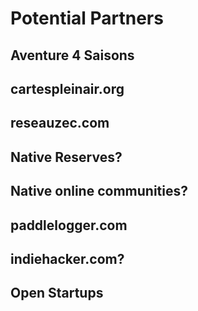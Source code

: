 # Potential Partners

## Aventure 4 Saisons
## cartespleinair.org
## reseauzec.com
## Native Reserves?
## Native online communities?
## paddlelogger.com
## indiehacker.com?
## Open Startups
